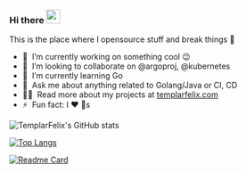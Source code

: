 ### Hi there <a href="https://www.templarfelix.com"><img src="https://media.giphy.com/media/hvRJCLFzcasrR4ia7z/giphy.gif" width="25px"></a>
This is the place where I opensource stuff and break things :rofl:

- 🔭 &nbsp;I’m currently working on something cool :wink:
- 👯 &nbsp;I’m looking to collaborate on @argoproj, @kubernetes
- 🌱 &nbsp;I’m currently learning Go
- 💬 &nbsp;Ask me about anything related to Golang/Java or CI, CD
- 👨‍💻 &nbsp;Read more about my projects at [templarfelix.com](https://www.templarfelix.com)
- ⚡ &nbsp;Fun fact: I :heart: :dog:s


![TemplarFelix's GitHub stats](https://github-readme-stats.vercel.app/api?username=templarfelix&show_icons=true&theme=radical&count_private=true)

[![Top Langs](https://github-readme-stats.vercel.app/api/top-langs/?username=templarfelix)](https://github.com/templarfelix/github-readme-stats)

[![Readme Card](https://github-readme-stats.vercel.app/api/pin/?username=templarfelix&repo=complete-microservice-stack )](https://github.com/templarfelix)